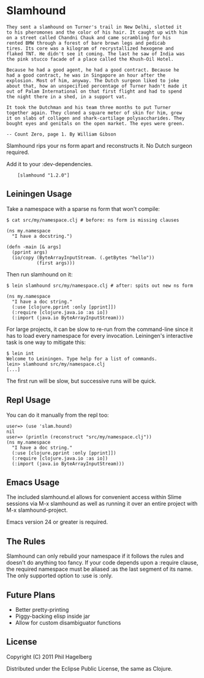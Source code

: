 # Slamhound

    They sent a slamhound on Turner's trail in New Delhi, slotted it
    to his pheromones and the color of his hair. It caught up with him
    on a street called Chandni Chauk and came scrambling for his
    rented BMW through a forest of bare brown legs and pedicab
    tires. Its core was a kilogram of recrystallized hexogene and
    flaked TNT. He didn't see it coming. The last he saw of India was
    the pink stucco facade of a place called the Khush-Oil Hotel.

    Because he had a good agent, he had a good contract. Because he
    had a good contract, he was in Singapore an hour after the
    explosion. Most of him, anyway. The Dutch surgeon liked to joke
    about that, how an unspecified percentage of Turner hadn't made it
    out of Palam International on that first flight and had to spend
    the night there in a shed, in a support vat.

    It took the Dutchman and his team three months to put Turner
    together again. They cloned a square meter of skin for him, grew
    it on slabs of collagen and shark-cartilage polysaccharides. They
    bought eyes and genitals on the open market. The eyes were green.

    -- Count Zero, page 1. By William Gibson

Slamhound rips your ns form apart and reconstructs it. No Dutch
surgeon required.

Add it to your :dev-dependencies.

        [slamhound "1.2.0"]

## Leiningen Usage

Take a namespace with a sparse ns form that won't compile:

    $ cat src/my/namespace.clj # before: ns form is missing clauses

    (ns my.namespace
      "I have a docstring.")

    (defn -main [& args]
      (pprint args)
      (io/copy (ByteArrayInputStream. (.getBytes "hello"))
               (first args))) 

Then run slamhound on it:

    $ lein slamhound src/my/namespace.clj # after: spits out new ns form

    (ns my.namespace
      "I have a doc string."
      (:use [clojure.pprint :only [pprint]])
      (:require [clojure.java.io :as io])
      (:import (java.io ByteArrayInputStream)))

For large projects, it can be slow to re-run from the command-line
since it has to load every namespace for every invocation. Leiningen's
interactive task is one way to mitigate this:

    $ lein int
    Welcome to Leiningen. Type help for a list of commands.
    lein> slamhound src/my/namespace.clj
    [...]

The first run will be slow, but successive runs will be quick.

## Repl Usage

You can do it manually from the repl too:

    user=> (use 'slam.hound)
    nil
    user=> (println (reconstruct "src/my/namespace.clj"))
    (ns my.namespace
      "I have a doc string."
      (:use [clojure.pprint :only [pprint]])
      (:require [clojure.java.io :as io])
      (:import (java.io ByteArrayInputStream)))

## Emacs Usage

The included slamhound.el allows for convenient access within Slime
sessions via M-x slamhound as well as running it over an entire
project with M-x slamhound-project. 

Emacs version 24 or greater is required.

## The Rules

Slamhound can only rebuild your namespace if it follows the rules and
doesn't do anything too fancy. If your code depends upon a
:require clause, the required namespace must be aliased :as the last
segment of its name. The only supported option to :use is :only.

## Future Plans

* Better pretty-printing
* Piggy-backing elisp inside jar
* Allow for custom disambiguator functions

## License

Copyright (C) 2011 Phil Hagelberg

Distributed under the Eclipse Public License, the same as Clojure.
